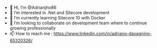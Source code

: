 - 👋 Hi, I’m @Adrianjho86
- 👀 I’m interested in .Net and Sitecore development
- 🌱 I’m currently learning Sitecore 10 with Docker
- 💞️ I’m looking to collaborate on development team where to continue growing professionally
- 📫 How to reach me : https://www.linkedin.com/in/adriano-davagnino-65320326/

<!---
Adrianjho86/Adrianjho86 is a ✨ special ✨ repository because its `README.md` (this file) appears on your GitHub profile.
You can click the Preview link to take a look at your changes.
--->
